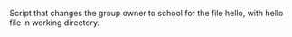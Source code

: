 Script that changes the group owner to school for the file hello, with hello file in working directory.

